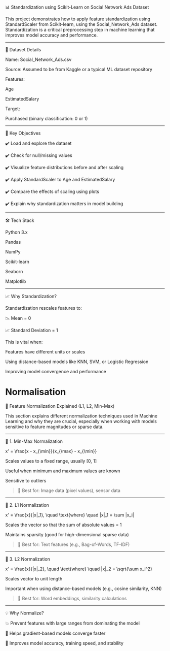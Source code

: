 📊 Standardization using Scikit-Learn on Social Network Ads Dataset

This project demonstrates how to apply feature standardization using StandardScaler from Scikit-learn, using the Social_Network_Ads dataset. Standardization is a critical preprocessing step in machine learning that improves model accuracy and performance.


---

📁 Dataset Details

Name: Social_Network_Ads.csv

Source: Assumed to be from Kaggle or a typical ML dataset repository

Features:

Age

EstimatedSalary


Target:

Purchased (binary classification: 0 or 1)




---

📌 Key Objectives

✔️ Load and explore the dataset

✔️ Check for null/missing values

✔️ Visualize feature distributions before and after scaling

✔️ Apply StandardScaler to Age and EstimatedSalary

✔️ Compare the effects of scaling using plots

✔️ Explain why standardization matters in model building



---

🛠️ Tech Stack

Python 3.x

Pandas

NumPy

Scikit-learn

Seaborn

Matplotlib



---

📈 Why Standardization?

Standardization rescales features to:

📉 Mean = 0

📈 Standard Deviation = 1


This is vital when:

Features have different units or scales

Using distance-based models like KNN, SVM, or Logistic Regression

Improving model convergence and performance


#  Normalisation 
📐 Feature Normalization Explained (L1, L2, Min-Max)

This section explains different normalization techniques used in Machine Learning and why they are crucial, especially when working with models sensitive to feature magnitudes or sparse data.


---

🔧 1. Min-Max Normalization

x' = \frac{x - x_{\min}}{x_{\max} - x_{\min}}

Scales values to a fixed range, usually [0, 1]

Useful when minimum and maximum values are known

Sensitive to outliers


> 🧠 Best for: Image data (pixel values), sensor data




---

🔧 2. L1 Normalization

x' = \frac{x}{\|x\|_1}, \quad \text{where} \quad \|x\|_1 = \sum |x_i|

Scales the vector so that the sum of absolute values = 1

Maintains sparsity (good for high-dimensional sparse data)


> 🧠 Best for: Text features (e.g., Bag-of-Words, TF-IDF)




---

🔧 3. L2 Normalization

x' = \frac{x}{\|x\|_2}, \quad \text{where} \quad \|x\|_2 = \sqrt{\sum x_i^2}

Scales vector to unit length

Important when using distance-based models (e.g., cosine similarity, KNN)


> 🧠 Best for: Word embeddings, similarity calculations




---

💡 Why Normalize?

💥 Prevent features with large ranges from dominating the model

🧠 Helps gradient-based models converge faster

🚀 Improves model accuracy, training speed, and stability
